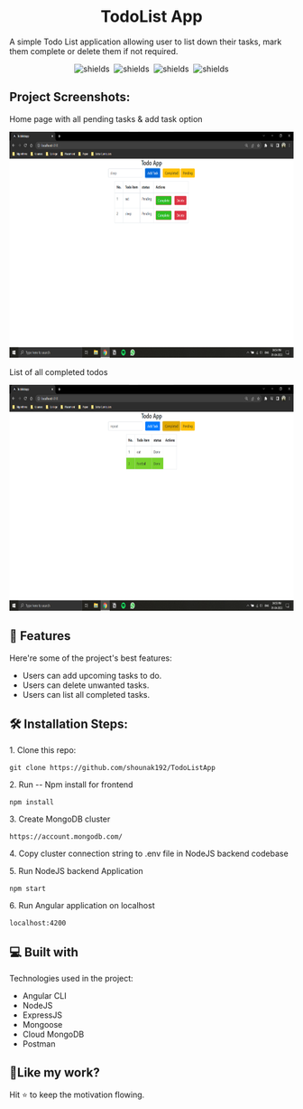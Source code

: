 <h1 align="center" id="title">TodoList App</h1>

<p id="description">A simple Todo List application allowing user to list down their tasks, mark them complete or delete them if not required.</p>

<p align="center"><img src="https://img.shields.io/badge/Angular-12.2.1-red" alt="shields">&nbsp;&nbsp;<img src="https://img.shields.io/badge/Node-14.16.1-green" alt="shields">&nbsp;&nbsp;<img src="https://img.shields.io/badge/npm-16.14.2-critical" alt="shields">&nbsp;&nbsp;<img src="https://img.shields.io/badge/mongoose-6.2.8-success" alt="shields"></p>

<h2>Project Screenshots:</h2>

<p>Home page with all pending tasks & add task option</p>
<img src="https://github.com/shounak192/TodoListApp/blob/main/screenshots/1.png" alt="project-screenshot" width="800" height="400/">

<p>List of all completed todos</p>
<img src="https://github.com/shounak192/TodoListApp/blob/main/screenshots/2.png" alt="project-screenshot" width="800" height="400/">


 
<h2>🧐 Features</h2>

Here're some of the project's best features:

*   Users can add upcoming tasks to do.
*   Users can delete unwanted tasks.
*   Users can list all completed tasks.

<h2>🛠️ Installation Steps:</h2>

<p>1. Clone this repo:</p>

```
git clone https://github.com/shounak192/TodoListApp
```

<p>2. Run -- Npm install for frontend</p>

```
npm install
```

<p>3. Create MongoDB cluster</p>

```
https://account.mongodb.com/
```

<p>4. Copy cluster connection string to .env file in NodeJS backend codebase</p>

<p>5. Run NodeJS backend Application</p>

```
npm start
```

<p>6. Run Angular application on localhost</p>

```
localhost:4200
```



  
  
<h2>💻 Built with</h2>

Technologies used in the project:

*   Angular CLI
*   NodeJS
*   ExpressJS
*   Mongoose
*   Cloud MongoDB
*   Postman



<h2>💖Like my work?</h2>

Hit ⭐ to keep the motivation flowing.
